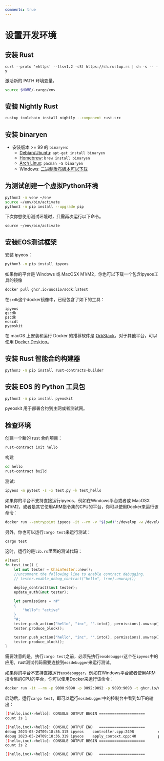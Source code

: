 ```yaml
---
comments: true
---
```


# 设置开发环境

## 安装 Rust

```
curl --proto '=https' --tlsv1.2 -sSf https://sh.rustup.rs | sh -s -- -y
```

激活新的 PATH 环境变量。

```bash
source $HOME/.cargo/env
```

## 安装 Nightly Rust

```bash
rustup toolchain install nightly --component rust-src
```

## 安装 binaryen

* 安装版本 >= 99 的 `binaryen`:
  * [Debian/Ubuntu](https://tracker.debian.org/pkg/binaryen): `apt-get install binaryen`
  * [Homebrew](https://formulae.brew.sh/formula/binaryen): `brew install binaryen`
  * [Arch Linux](https://archlinux.org/packages/community/x86_64/binaryen/): `pacman -S binaryen`
  * Windows: [二进制发布版本可以下载](https://github.com/WebAssembly/binaryen/releases)

## 为测试创建一个虚拟Python环境
```bash
python3 -m venv ~/env
source ~/env/bin/activate
python3 -m pip install --upgrade pip
```

下次你想使用测试环境时，只需再次运行以下命令。

```
source ~/env/bin/activate
```

## 安装EOS测试框架

安装 ipyeos：

```bash
python3 -m pip install ipyeos
```

如果你的平台是 Windows 或 MacOSX M1/M2，你也可以下载一个包含ipyeos工具的镜像

```bash
docker pull ghcr.io/uuosio/scdk:latest
```

在`scdk`这个docker镜像中，已经包含了如下的工具：

```
ipyeos
gscdk
pscdk
eoscdt
pyeoskit
```

在 macOS 上安装和运行 Docker 的推荐软件是 [OrbStack](https://orbstack.dev/download)。对于其他平台，可以使用 [Docker Desktop](https://www.docker.com/products/docker-desktop)。

## 安装 Rust 智能合约构建器

```bash
python3 -m pip install rust-contracts-builder
```

## 安装 EOS 的 Python 工具包

```bash
python3 -m pip install pyeoskit
```

pyeoskit 用于部署合约到主网或者测试网。

## 检查环境

创建一个新的 rust 合约项目：

```bash
rust-contract init hello
```

构建

```bash
cd hello
rust-contract build
```

测试:

```bash
ipyeos -m pytest -s -x test.py -k test_hello
```

如果你的平台不支持直接运行ipyeos，例如在Windows平台或者或 MacOSX M1/M2，或者是其它使用ARM指令集的CPU的平台，你可以使用Docker来运行该命令：

```bash
docker run --entrypoint ipyeos -it --rm -v "$(pwd)":/develop -w /develop -t ghcr.io/uuosio/scdk -m pytest -s -x test.py -k test_hello
```

另外，你也可以运行`cargo test`来运行测试：

```bash
cargo test
```

这时，运行的是`lib.rs`里面的测试代码：

```rust
#[test]
fn test_inc() {
    let mut tester = ChainTester::new();
    //uncomment the following line to enable contract debugging.
    // tester.enable_debug_contract("hello", true).unwrap();

    deploy_contract(&mut tester);
    update_auth(&mut tester);

    let permissions = r#"
    {
        "hello": "active"
    }
    "#;
    tester.push_action("hello", "inc", "".into(), permissions).unwrap();
    tester.produce_block();

    tester.push_action("hello", "inc", "".into(), permissions).unwrap();
    tester.produce_block();
}
```

需要注意的是，执行`cargo test`之前，必须先执行`eosdebugger`这个在`ipyeos`中的应用，rust测试代码需要连接到`eosdebugger`来运行测试。

如果你的平台不支持直接运行`eosdebugger`，例如在Windows平台或者使用ARM指令集的CPU的平台，你可以使用Docker来运行该命令：

```bash
docker run -it --rm -p 9090:9090 -p 9092:9092 -p 9093:9093 -t ghcr.io/uuosio/scdk
```

启动后，运行`cargo test`，即可以运行`eosdebugger`中的控制台中看到如下的输出：

```bash
[(hello,inc)->hello]: CONSOLE OUTPUT BEGIN =====================
count is 1

[(hello,inc)->hello]: CONSOLE OUTPUT END   =====================
debug 2023-05-24T09:18:36.315 ipyeos    controller.cpp:2498           clear_expired_input_ ] removed 0 expired transactions of the 50 input dedup list, pending block time 2018-06-01T12:00:04.000
debug 2023-05-24T09:18:36.319 ipyeos    apply_context.cpp:40          print_debug          ] 
[(hello,inc)->hello]: CONSOLE OUTPUT BEGIN =====================
count is 2

[(hello,inc)->hello]: CONSOLE OUTPUT END   =====================
```
